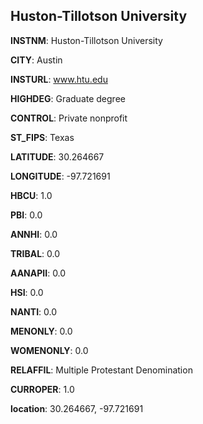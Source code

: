 
Huston-Tillotson University
---
**INSTNM**: Huston-Tillotson University

**CITY**: Austin

**INSTURL**: www.htu.edu

**HIGHDEG**: Graduate degree

**CONTROL**: Private nonprofit

**ST_FIPS**: Texas

**LATITUDE**: 30.264667

**LONGITUDE**: -97.721691

**HBCU**: 1.0

**PBI**: 0.0

**ANNHI**: 0.0

**TRIBAL**: 0.0

**AANAPII**: 0.0

**HSI**: 0.0

**NANTI**: 0.0

**MENONLY**: 0.0

**WOMENONLY**: 0.0

**RELAFFIL**: Multiple Protestant Denomination

**CURROPER**: 1.0

**location**: 30.264667, -97.721691
